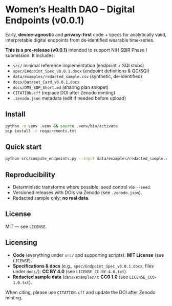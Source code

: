 # Women’s Health DAO – Digital Endpoints (v0.0.1)

Early, **device-agnostic** and **privacy-first** code + specs for analytically valid, interpretable digital endpoints from de‑identified wearable time‑series.

**This is a pre-release (v0.0.1)** intended to support NIH SBIR Phase I submission. It includes:
- `src/` minimal reference implementation (endpoint + SQI stubs)
- `spec/Endpoint_Spec_v0.0.1.docx` (endpoint definitions & QC/SQI)
- `data/examples/redacted_sample.csv` (synthetic, de-identified)
- `docs/Dataset_Card_v0.0.1.docx`
- `docs/DMS_SOP_Short.md` (sharing plan snippet)
- `CITATION.cff` (replace DOI after Zenodo minting)
- `.zenodo.json` metadata (edit if needed before upload)

## Install

```bash
python -m venv .venv && source .venv/bin/activate
pip install -r requirements.txt
```

## Quick start

```bash
python src/compute_endpoints.py --input data/examples/redacted_sample.csv --out out/endpoints_demo.csv
```

## Reproducibility

- Deterministic transforms where possible; seed control via `--seed`.
- Versioned releases with DOIs via Zenodo (see `.zenodo.json`).
- Redacted sample only; **no real data**.

## License

MIT — see `LICENSE`.

## Licensing

- **Code** (everything under `src/` and supporting scripts): **MIT License** (see `LICENSE`).
- **Specifications & docs** (e.g., `spec/Endpoint_Spec_v0.0.1.docx`, files under `docs/`): **CC BY 4.0** (see `LICENSE_CC-BY-4.0.txt`).
- **Redacted sample data** (`data/examples/`): **CC0 1.0** (see `LICENSE_CC0-1.0.txt`).

When citing, please use `CITATION.cff` and update the DOI after Zenodo minting.
